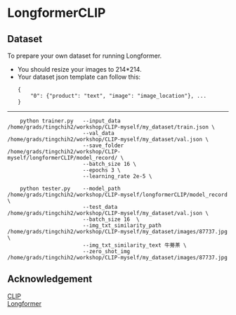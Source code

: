 # LongformerCLIP

## Dataset
To prepare your own dataset for running Longformer.
- You should resize your images to 214*214.
- Your dataset json template can follow this:
    ```
    {
        "0": {"product": "text", "image": "image_location"}, ...
    }
    ```

---
```
    python trainer.py   --input_data /home/grads/tingchih2/workshop/CLIP-myself/my_dataset/train.json \
                        --val_data /home/grads/tingchih2/workshop/CLIP-myself/my_dataset/val.json \ 
                        --save_folder  /home/grads/tingchih2/workshop/CLIP-myself/longformerCLIP/model_record/ \
                        --batch_size 16 \
                        --epochs 3 \
                        --learning_rate 2e-5 \
```

```
    python tester.py    --model_path /home/grads/tingchih2/workshop/CLIP-myself/longformerCLIP/model_record \ 
                        --test_data  /home/grads/tingchih2/workshop/CLIP-myself/my_dataset/val.json \
                        --batch_size 16  \
                        --img_txt_similarity_path /home/grads/tingchih2/workshop/CLIP-myself/my_dataset/images/87737.jpg \
                        --img_txt_similarity_text 牛蒡茶 \
                        --zero_shot_img /home/grads/tingchih2/workshop/CLIP-myself/my_dataset/images/87737.jpg

```

## Acknowledgement
[CLIP](https://huggingface.co/docs/transformers/model_doc/clip)  
[Longformer](https://huggingface.co/docs/transformers/model_doc/longformer)  
